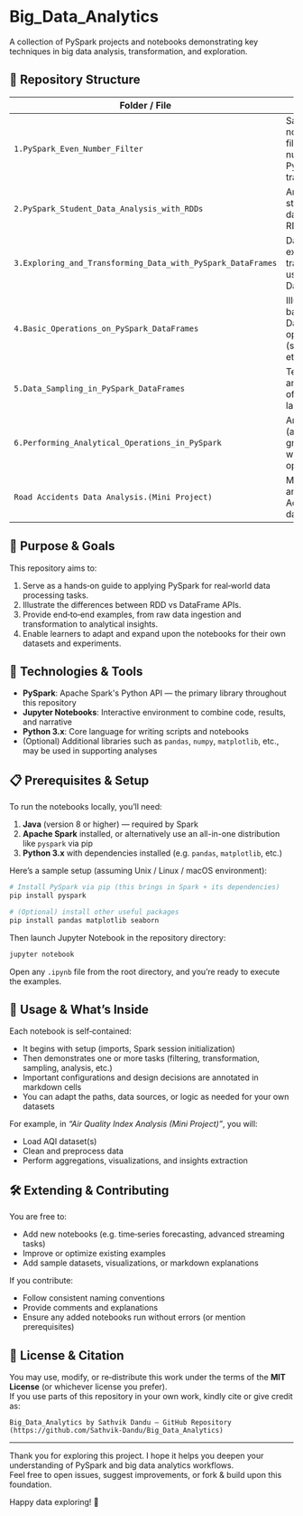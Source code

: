 # Big_Data_Analytics

A collection of PySpark projects and notebooks demonstrating key techniques in big data analysis, transformation, and exploration.

## 📂 Repository Structure

| Folder / File | Description |
|-------------------------------|------------------------------------------------------------|
| `1.PySpark_Even_Number_Filter` | Sample notebook to filter even numbers using PySpark transformations |
| `2.PySpark_Student_Data_Analysis_with_RDDs` | Analysis of student datasets using RDDs |
| `3.Exploring_and_Transforming_Data_with_PySpark_DataFrames` | Data exploration & transformation using DataFrames |
| `4.Basic_Operations_on_PySpark_DataFrames` | Illustrative basic DataFrame operations (select, filter, etc.) |
| `5.Data_Sampling_in_PySpark_DataFrames` | Techniques and examples of sampling large datasets |
| `6.Performing_Analytical_Operations_in_PySpark` | Analytical tasks (aggregations, grouping, window operations) |
| `Road Accidents Data Analysis.(Mini Project)` | Mini‑project analyzing Road Accidents datasets |

## 🚀 Purpose & Goals

This repository aims to:

1. Serve as a hands‑on guide to applying PySpark for real‑world data processing tasks.  
2. Illustrate the differences between RDD vs DataFrame APIs.  
3. Provide end‑to‑end examples, from raw data ingestion and transformation to analytical insights.  
4. Enable learners to adapt and expand upon the notebooks for their own datasets and experiments.

## 🧠 Technologies & Tools

- **PySpark**: Apache Spark's Python API — the primary library throughout this repository  
- **Jupyter Notebooks**: Interactive environment to combine code, results, and narrative  
- **Python 3.x**: Core language for writing scripts and notebooks  
- (Optional) Additional libraries such as `pandas`, `numpy`, `matplotlib`, etc., may be used in supporting analyses

## 📋 Prerequisites & Setup

To run the notebooks locally, you’ll need:

1. **Java** (version 8 or higher) — required by Spark  
2. **Apache Spark** installed, or alternatively use an all-in-one distribution like `pyspark` via pip  
3. **Python 3.x** with dependencies installed (e.g. `pandas`, `matplotlib`, etc.)  

Here’s a sample setup (assuming Unix / Linux / macOS environment):

```bash
# Install PySpark via pip (this brings in Spark + its dependencies)
pip install pyspark

# (Optional) install other useful packages
pip install pandas matplotlib seaborn
```

Then launch Jupyter Notebook in the repository directory:

```bash
jupyter notebook
```

Open any `.ipynb` file from the root directory, and you’re ready to execute the examples.

## 🧪 Usage & What’s Inside

Each notebook is self‑contained:

- It begins with setup (imports, Spark session initialization)  
- Then demonstrates one or more tasks (filtering, transformation, sampling, analysis, etc.)  
- Important configurations and design decisions are annotated in markdown cells  
- You can adapt the paths, data sources, or logic as needed for your own datasets

For example, in *“Air Quality Index Analysis (Mini Project)”*, you will:

- Load AQI dataset(s)  
- Clean and preprocess data  
- Perform aggregations, visualizations, and insights extraction  

## 🛠️ Extending & Contributing

You are free to:

- Add new notebooks (e.g. time‑series forecasting, advanced streaming tasks)  
- Improve or optimize existing examples  
- Add sample datasets, visualizations, or markdown explanations  

If you contribute:

- Follow consistent naming conventions  
- Provide comments and explanations  
- Ensure any added notebooks run without errors (or mention prerequisites)

## 📄 License & Citation

You may use, modify, or re‑distribute this work under the terms of the **MIT License** (or whichever license you prefer).  
If you use parts of this repository in your own work, kindly cite or give credit as:

```
Big_Data_Analytics by Sathvik Dandu — GitHub Repository  
(https://github.com/Sathvik‑Dandu/Big_Data_Analytics)
```

---

Thank you for exploring this project. I hope it helps you deepen your understanding of PySpark and big data analytics workflows.  
Feel free to open issues, suggest improvements, or fork & build upon this foundation.  

Happy data exploring! 🎯  

